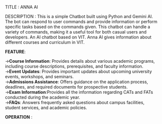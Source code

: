 TITLE : ANNA AI

DESCRIPTION : This is a simple Chatbot built using Python and Gemini AI. The bot can respond to user commands and provide information or perform specific tasks based on the commands given. This chatbot can handle a variety of commands, making it a useful tool for both casual users and developers.
An AI chatbot based on VIT. Anna AI gives information about different courses and curriculum in VIT.

**FEATURE**:  

->**Course Information**: Provides details about various academic programs, including course descriptions, prerequisites, and faculty information.  
->**Event Updates**: Provides important updates about upcoming university events, workshops, and seminars.  
->**Admissions Assistance**: Offers guidance on the application process, deadlines, and required documents for prospective students.  
->**Exam Information**:Provides all the information regarding CATs and FATs conducted during the academic year.  
->**FAQs**: Answers frequently asked questions about campus facilities, student services, and academic policies.


**OPERATION** : 




